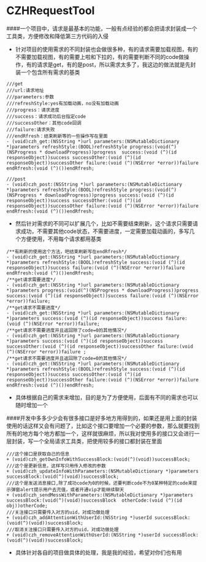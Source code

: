 # CZHRequestTool

####一个项目中，请求是最基本的功能，一般有点经验的都会把请求封装成一个工具类，方便修改和降低第三方代码的入侵

- 针对项目的使用需求的不同封装也会做很多种，有的请求需要加载视图，有的不需要加载视图，有的需要上啦和下拉的，有的需要判断不同的code做操作，有的请求是get，有的是post，所以需求太多了，我这边的做法就是先封装一个包含所有需求的基类

```
///get
///url:请求地址
///parameters:参数
///refreshStyle:yes有加载动画，no没有加载动画
///progress：请求进度
///success：请求成功后台指定code
///successOther：其他code回调
///failure:请求失败
///endRfresh：结束刷新等的一些操作写在里面
- (void)czh_get:(NSString *)url parameters:(NSMutableDictionary *)parameters refreshStyle:(BOOL)refreshStyle progress:(void(^)(NSProgress * downloadProgress))progress  success:(void (^)(id responseObject))success successOther:(void (^)(id responseObject))successOther failure:(void (^)(NSError *error))failure endRfresh:(void (^)())endRfresh;

///post
- (void)czh_post:(NSString *)url parameters:(NSMutableDictionary *)parameters refreshStyle:(BOOL)refreshStyle progress:(void(^)(NSProgress * downloadProgress))progress success:(void (^)(id responseObject))success successOther:(void (^)(id responseObject))successOther failure:(void (^)(NSError *error))failure endRfresh:(void (^)())endRfresh;
```


- 然后针对需求的不同可以扩展几个，比如不需要结束刷新，这个请求只需要请求成功，不需要其他code状态，不需要进度，一定需要加载动画的，多写几个方便使用，不用每个请求都用基类

```
/**有刷新的使用这个方法，吧结束刷新写在endRfresh*/
- (void)czh_get:(NSString *)url parameters:(NSMutableDictionary *)parameters refreshStyle:(BOOL)refreshStyle success:(void (^)(id responseObject))success failure:(void (^)(NSError *error))failure endRfresh:(void (^)())endRfresh;
/**get请求需要进度*/
- (void)czh_get:(NSString *)url parameters:(NSMutableDictionary *)parameters progress:(void(^)(NSProgress * downloadProgress))progress success:(void (^)(id responseObject))success failure:(void (^)(NSError *error))failure;
/**get请求不需要进度*/
- (void)czh_get:(NSString *)url parameters:(NSMutableDictionary *)parameters success:(void (^)(id responseObject))success failure:(void (^)(NSError *error))failure;
/**get请求不需要进度并且返回除了code=0的其他情况*/
- (void)czh_get:(NSString *)url parameters:(NSMutableDictionary *)parameters success:(void (^)(id responseObject))success successOther:(void (^)(id responseObject))successOther failure:(void (^)(NSError *error))failure ;
/**get请求不需要进度并且返回除了code=0的其他情况*/
- (void)czh_get:(NSString *)url parameters:(NSMutableDictionary *)parameters refreshStyle:(BOOL)refreshStyle success:(void (^)(id responseObject))success successOther:(void (^)(id responseObject))successOther failure:(void (^)(NSError *error))failure endRfresh:(void (^)())endRfresh;
```

- 具体根据自己的需求来增加，目的是为了方便使用，后面有不同的需求也可以随时增加一个


####开发中多多少少会有很多接口是好多地方用得到的，如果还是用上面的封装使用的话这样又会有问题了，比如这个接口要增加一个必要的参数，那么就要找到所有的地方每个地方都加一个，这样就很麻烦，所以我对使用多的接口又会进行一层封装，写一个全局请求工具类，把使用较多的接口都封装在里面

```
///这个接口是获取自己的信息
+ (void)czh_getOwnInfoWithSuccessBlock:(void(^)(void))successBlock;
///这个是更新信息，这样写只用传入修改的参数
+ (void)czh_updateInfoWithParameters:(NSMutableDictionary *)parameters successBlock:(void(^)(void))successBlock;
///这个是发送消息接口,除了成功code为0的时候，还要判断code不为0某种特定的code来提示弹窗alert提示用户去充值，或者开通vip才能继续聊天
+ (void)czh_sendMessWithParameters:(NSMutableDictionary *)parameters successBlock:(void(^)(void))successBlock  otherCode:(void (^)(id obj))otherCode;
///关注接口只需要传入对方的uid，对成功做处理
+ (void)czh_addAttentionWithUserId:(NSString *)userId successBlock:(void(^)(void))successBlock;
///取消关注接口只需要传入对方的uid，对成功做处理
+ (void)czh_removeAttentionWithUserId:(NSString *)userId successBlock:(void(^)(void))successBlock;
```
- 具体针对各自的项目做具体的处理，我是我的经验，希望对你们也有用
